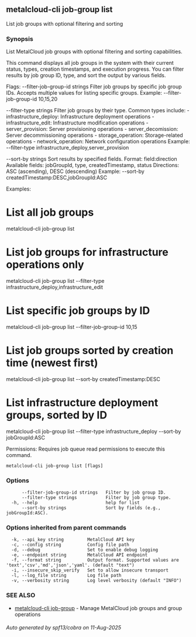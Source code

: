 ## metalcloud-cli job-group list

List job groups with optional filtering and sorting

### Synopsis

List MetalCloud job groups with optional filtering and sorting capabilities.

This command displays all job groups in the system with their current status, types,
creation timestamps, and execution progress. You can filter results by job group ID,
type, and sort the output by various fields.

Flags:
  --filter-job-group-id strings  Filter job groups by specific job group IDs. 
                                 Accepts multiple values for listing specific groups.
                                 Example: --filter-job-group-id 10,15,20

  --filter-type strings          Filter job groups by their type. Common types include:
                                 - infrastructure_deploy: Infrastructure deployment operations
                                 - infrastructure_edit: Infrastructure modification operations
                                 - server_provision: Server provisioning operations
                                 - server_decomission: Server decommissioning operations
                                 - storage_operation: Storage-related operations
                                 - network_operation: Network configuration operations
                                 Example: --filter-type infrastructure_deploy,server_provision

  --sort-by strings              Sort results by specified fields. Format: field:direction
                                 Available fields: jobGroupId, type, createdTimestamp, status
                                 Directions: ASC (ascending), DESC (descending)
                                 Example: --sort-by createdTimestamp:DESC,jobGroupId:ASC

Examples:
  # List all job groups
  metalcloud-cli job-group list

  # List job groups for infrastructure operations only
  metalcloud-cli job-group list --filter-type infrastructure_deploy,infrastructure_edit

  # List specific job groups by ID
  metalcloud-cli job-group list --filter-job-group-id 10,15

  # List job groups sorted by creation time (newest first)
  metalcloud-cli job-group list --sort-by createdTimestamp:DESC

  # List infrastructure deployment groups, sorted by ID
  metalcloud-cli job-group list --filter-type infrastructure_deploy --sort-by jobGroupId:ASC

Permissions:
  Requires job queue read permissions to execute this command.

```
metalcloud-cli job-group list [flags]
```

### Options

```
      --filter-job-group-id strings   Filter by job group ID.
      --filter-type strings           Filter by job group type.
  -h, --help                          help for list
      --sort-by strings               Sort by fields (e.g., jobGroupId:ASC).
```

### Options inherited from parent commands

```
  -k, --api_key string         MetalCloud API key
  -c, --config string          Config file path
  -d, --debug                  Set to enable debug logging
  -e, --endpoint string        MetalCloud API endpoint
  -f, --format string          Output format. Supported values are 'text','csv','md','json','yaml'. (default "text")
  -i, --insecure_skip_verify   Set to allow insecure transport
  -l, --log_file string        Log file path
  -v, --verbosity string       Log level verbosity (default "INFO")
```

### SEE ALSO

* [metalcloud-cli job-group](metalcloud-cli_job-group.md)	 - Manage MetalCloud job groups and group operations

###### Auto generated by spf13/cobra on 11-Aug-2025
